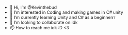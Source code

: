 - 👋 Hi, I’m @Kevinthebud
- 👀 I’m interested in Coding and making games in C# unity
- 🌱 I’m currently learning Unity and C# as a beginnerrr
- 💞️ I’m looking to collaborate on idk
- 📫 How to reach me idk :D <3

<!---
Kevinthebud/Kevinthebud is a ✨ special ✨ repository because its `README.md` (this file) appears on your GitHub profile.
You can click the Preview link to take a look at your changes.
--->
